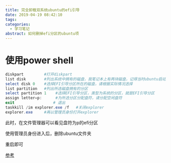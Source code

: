 ```yaml
---
title: 完全卸载双系统ubuntu的efi引导
date: 2019-04-19 08:42:10
tags:
categories:
  - 学习笔记
abstract: 如何删掉efi分区的ubuntu项
---
```


# 使用power shell

```powershell
diskpart         #打开diskpart
list disk        #列出系统中拥有的磁盘，我笔记本上有两块磁盘，记得当时ubuntu启动项文件安装到了SSD所在的磁盘0中
select disk 0    #选择EFI引导分区所在的磁盘，请根据实际情况选择
list partition   #列出所选磁盘拥有的分区
select partition 1    #选择EFI引导分区，类型为系统的分区，就是EFI引导分区
assign letter=p:      #为所选分区分配盘符，请分配空闲盘符
exit                 # 退出
taskkill /im explorer.exe /f   #关闭explorer
explorer.exe     #再以管理员身份打开explorer
```


<!--more-->
此时，在文件管理器可以看见盘符为p的efi分区

使用管理员身份进入后，删除ubuntu文件夹

重启即可

[参考](https://www.jianshu.com/p/893c31c4fb19)

